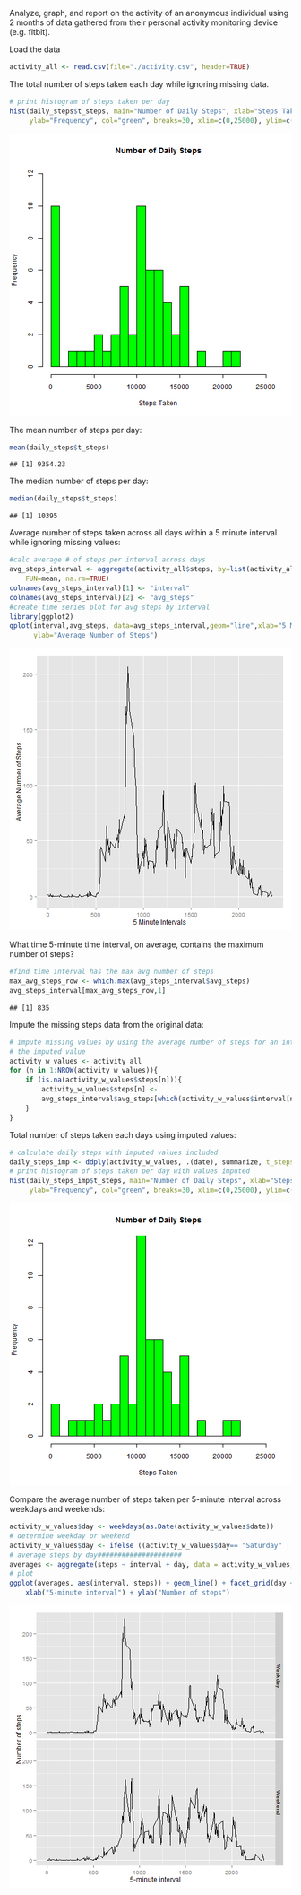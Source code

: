Analyze, graph, and report on the activity of an anonymous individual using 2 months 
of data gathered from their personal activity monitoring device (e.g. fitbit).

Load the data


```r
activity_all <- read.csv(file="./activity.csv", header=TRUE)
```


The total number of steps taken each day while ignoring missing data.

```r
# print histogram of steps taken per day
hist(daily_steps$t_steps, main="Number of Daily Steps", xlab="Steps Taken", 
     ylab="Frequency", col="green", breaks=30, xlim=c(0,25000), ylim=c(0,12))
```

![plot of chunk unnamed-chunk-3](figure/unnamed-chunk-3-1.png) 

The mean number of steps per day:

```r
mean(daily_steps$t_steps)
```

```
## [1] 9354.23
```

The median number of steps per day:

```r
median(daily_steps$t_steps)
```

```
## [1] 10395
```

Average number of steps taken across all days within a 5 minute interval while 
ignoring missing values:


```r
#calc average # of steps per interval across days
avg_steps_interval <- aggregate(activity_all$steps, by=list(activity_all$interval),
    FUN=mean, na.rm=TRUE)
colnames(avg_steps_interval)[1] <- "interval"
colnames(avg_steps_interval)[2] <- "avg_steps"
#create time series plot for avg steps by interval
library(ggplot2)
qplot(interval,avg_steps, data=avg_steps_interval,geom="line",xlab="5 Minute Intervals",
      ylab="Average Number of Steps")
```

![plot of chunk unnamed-chunk-6](figure/unnamed-chunk-6-1.png) 

What time 5-minute time interval, on average, contains the maximum number of steps?


```r
#find time interval has the max avg number of steps
max_avg_steps_row <- which.max(avg_steps_interval$avg_steps)
avg_steps_interval[max_avg_steps_row,1]
```

```
## [1] 835
```

Impute the missing steps data from the original data:


```r
# impute missing values by using the average number of steps for an interval as
# the imputed value
activity_w_values <- activity_all
for (n in 1:NROW(activity_w_values)){
    if (is.na(activity_w_values$steps[n])){
        activity_w_values$steps[n] <- 
        avg_steps_interval$avg_steps[which(activity_w_values$interval[n]==avg_steps_interval$interval)]
    }
}
```

Total number of steps taken each days using imputed values:


```r
# calculate daily steps with imputed values included
daily_steps_imp <- ddply(activity_w_values, .(date), summarize, t_steps=sum(steps))
# print histogram of steps taken per day with values imputed
hist(daily_steps_imp$t_steps, main="Number of Daily Steps", xlab="Steps Taken", 
     ylab="Frequency", col="green", breaks=30, xlim=c(0,25000), ylim=c(0,12))
```

![plot of chunk unnamed-chunk-9](figure/unnamed-chunk-9-1.png) 

Compare the average number of steps taken per 5-minute interval across weekdays
and weekends:


```r
activity_w_values$day <- weekdays(as.Date(activity_w_values$date))
# determine weekday or weekend
activity_w_values$day <- ifelse ((activity_w_values$day== "Saturday" | activity_w_values$day== "Sunday"), "Weekend", "Weekday")
# average steps by day#####################
averages <- aggregate(steps ~ interval + day, data = activity_w_values, mean)
# plot 
ggplot(averages, aes(interval, steps)) + geom_line() + facet_grid(day ~ .) + 
    xlab("5-minute interval") + ylab("Number of steps")
```

![plot of chunk unnamed-chunk-10](figure/unnamed-chunk-10-1.png) 
